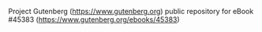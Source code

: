 Project Gutenberg (https://www.gutenberg.org) public repository for eBook #45383 (https://www.gutenberg.org/ebooks/45383)
